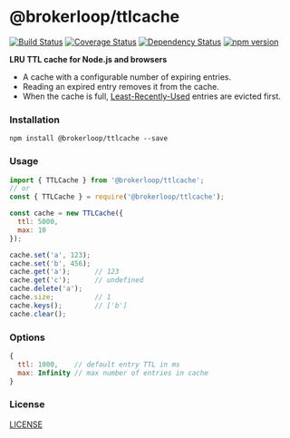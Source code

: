 # @brokerloop/ttlcache

[![Build Status](https://travis-ci.org/Brokerloop/ttlcache.svg?branch=master)](https://travis-ci.org/Brokerloop/ttlcache)
[![Coverage Status](https://coveralls.io/repos/github/Brokerloop/ttlcache/badge.svg?branch=coverage)](https://coveralls.io/github/Brokerloop/ttlcache?branch=coverage)
[![Dependency Status](https://david-dm.org/Brokerloop/ttlcache/status.svg)](https://david-dm.org/Brokerloop/ttlcache)
[![npm version](https://badge.fury.io/js/%40brokerloop%2Fttlcache.svg)](https://badge.fury.io/js/%40brokerloop%2Fttlcache)

**LRU TTL cache for Node.js and browsers**

- A cache with a configurable number of expiring entries.
- Reading an expired entry removes it from the cache.
- When the cache is full, [Least-Recently-Used](https://en.wikipedia.org/wiki/Cache_replacement_policies#LRU) entries are evicted first.

### Installation

`npm install @brokerloop/ttlcache --save`

### Usage

```js
import { TTLCache } from '@brokerloop/ttlcache';
// or
const { TTLCache } = require('@brokerloop/ttlcache');

const cache = new TTLCache({
  ttl: 5000,
  max: 10
});

cache.set('a', 123);
cache.set('b', 456);
cache.get('a');      // 123
cache.get('c');      // undefined
cache.delete('a');
cache.size;          // 1
cache.keys();        // ['b']
cache.clear();
```

### Options

```js
{
  ttl: 1000,    // default entry TTL in ms
  max: Infinity // max number of entries in cache
}
```

### License

[LICENSE](./LICENSE)
